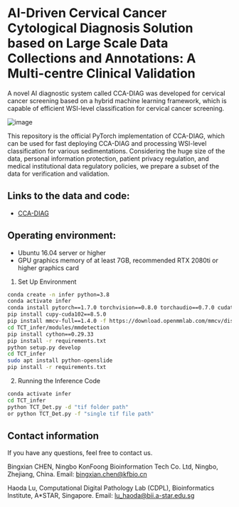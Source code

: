 # AI-Driven Cervical Cancer Cytological Diagnosis Solution based on Large Scale Data Collections and Annotations: A Multi-centre Clinical Validation
A novel AI diagnostic system called CCA-DIAG was developed for cervical cancer screening based on a hybrid machine learning framework, which is capable of efficient WSI-level classification for cervical cancer screening.

![image](https://github.com/jydada/CCA-DIAG/blob/main/doc/fig1.png)

This repository is the official PyTorch implementation of CCA-DIAG, which can be used for fast deploying CCA-DIAG and processing WSI-level classification for various sedimentations. Considering the huge size of the data, personal information protection, patient privacy regulation, and medical institutional data regulatory policies, we prepare a subset of the data for verification and validation. 

## Links to the data and code:

- [CCA-DIAG](https://drive.google.com/drive/folders/1a1LjZ779uyJx3gs7OJ4K1DCrwaoeACWy?usp=drive_link)

## Operating environment: 
- Ubuntu 16.04 server or higher
- GPU graphics memory of at least 7GB, recommended RTX 2080ti or higher graphics card

1. Set Up Environment

```bash
conda create -n infer python=3.8
conda activate infer
conda install pytorch==1.7.0 torchvision==0.8.0 torchaudio==0.7.0 cudatoolkit=10.2 -c pytorch
pip install cupy-cuda102==8.5.0
pip install mmcv-full==1.4.0 -f https://download.openmmlab.com/mmcv/dist/cu102/torch1.7.0/index.html
cd TCT_infer/modules/mmdetection
pip install cython==0.29.33
pip install -r requirements.txt
python setup.py develop
cd TCT_infer
sudo apt install python-openslide
pip install -r requirements.txt
```

2. Running the Inference Code 

```bash
conda activate infer
cd TCT_infer
python TCT_Det.py -d "tif folder path"
or python TCT_Det.py -f "single tif file path"
```
## Contact information
If you have any questions, feel free to contact us. 

Bingxian CHEN, Ningbo KonFoong Bioinformation Tech Co. Ltd, Ningbo, Zhejiang, China. Email: bingxian.chen@kfbio.cn

Haoda Lu, Computational Digital Pathology Lab (CDPL), Bioinformatics Institute, A*STAR, Singapore. Email: lu_haoda@bii.a-star.edu.sg
